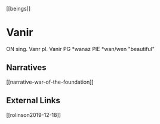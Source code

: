 [[beings]]
# Vanir
ON sing. Vanr pl. Vanir
PG *wanaz
PIE *wan/wen "beautiful"

## Narratives
[[narrative-war-of-the-foundation]]


## External Links
[[rolinson2019-12-18]]